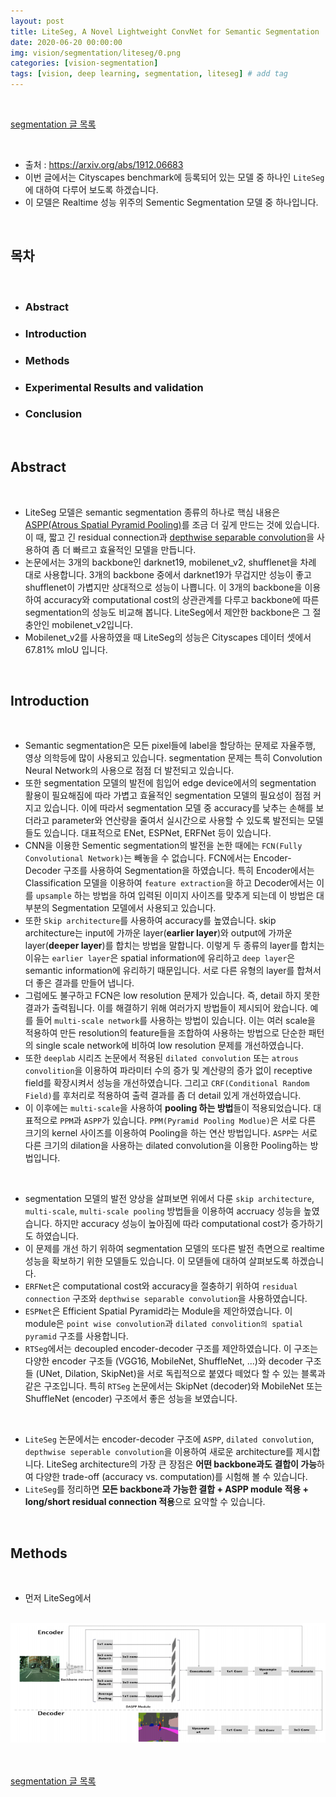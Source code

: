 ```yaml
---
layout: post
title: LiteSeg, A Novel Lightweight ConvNet for Semantic Segmentation
date: 2020-06-20 00:00:00
img: vision/segmentation/liteseg/0.png
categories: [vision-segmentation] 
tags: [vision, deep learning, segmentation, liteseg] # add tag
---
```


<br>

[segmentation 글 목록](https://gaussian37.github.io/vision-segmentation-table/)

<br>

- 출처 : https://arxiv.org/abs/1912.06683
- 이번 글에서는 Cityscapes benchmark에 등록되어 있는 모델 중 하나인 `LiteSeg`에 대하여 다루어 보도록 하겠습니다.
- 이 모델은 Realtime 성능 위주의 Sementic Segmentation 모델 중 하나입니다.

<br>

## **목차**

<br>

- ### Abstract
- ### Introduction
- ### Methods
- ### Experimental Results and validation
- ### Conclusion

<br>

## **Abstract**

<br>

- LiteSeg 모델은 semantic segmentation 종류의 하나로 핵심 내용은 [ASPP(Atrous Spatial Pyramid Pooling)](https://gaussian37.github.io/vision-segmentation-aspp/)를 조금 더 깊게 만드는 것에 있습니다. 이 때, 짧고 긴 residual connection과 [depthwise separable convolution](https://gaussian37.github.io/dl-concept-dwsconv/)을 사용하여 좀 더 빠르고 효율적인 모델을 만듭니다. 
- 논문에서는 3개의 backbone인 darknet19, mobilenet_v2, shufflenet을 차례 대로 사용합니다. 3개의 backbone 중에서 darknet19가 무겁지만 성능이 좋고 shufflenet이 가볍지만 상대적으로 성능이 나쁩니다. 이 3개의 backbone을 이용하여 accuracy와 computational cost의 상관관계를 다루고 backbone에 따른 segmentation의 성능도 비교해 봅니다. LiteSeg에서 제안한 backbone은 그 절충안인 mobilenet_v2입니다.
- Mobilenet_v2를 사용하였을 때 LiteSeg의 성능은 Cityscapes 데이터 셋에서 67.81% mIoU 입니다.

<br>

## **Introduction**

<br>

- Semantic segmentation은 모든 pixel들에 label을 할당하는 문제로 자율주행, 영상 의학등에 많이 사용되고 있습니다. segmentation 문제는 특히 Convolution Neural Network의 사용으로 점점 더 발전되고 있습니다.
- 또한 segmentation 모델의 발전에 힘입어 edge device에서의 segmentation 활용이 필요해짐에 따라 가볍고 효율적인 segmentation 모델의 필요성이 점점 커지고 있습니다. 이에 따라서 segmentation 모델 중 accuracy를 낮추는 손해를 보더라고 parameter와 연산량을 줄여서 실시간으로 사용할 수 있도록 발전되는 모델들도 있습니다. 대표적으로 ENet, ESPNet, ERFNet 등이 있습니다.
- CNN을 이용한 Sementic segmentation의 발전을 논한 때에는 `FCN(Fully Convolutional Network)`는 빼놓을 수 없습니다. FCN에서는 Encoder-Decoder 구조를 사용하여 Segmentation을 하였습니다. 특히 Encoder에서는 Classification 모델을 이용하여 `feature extraction`을 하고 Decoder에서는 이를 `upsample` 하는 방법을 하여 입력된 이미지 사이즈를 맞추게 되는데 이 방법은 대부분의 Segmentation 모델에서 사용되고 있습니다.
- 또한 `Skip architecture`를 사용하여 accuracy를 높였습니다. skip architecture는 input에 가까운 layer(**earlier layer**)와 output에 가까운 layer(**deeper layer**)를 합치는 방법을 말합니다. 이렇게 두 종류의 layer를 합치는 이유는 `earlier layer`은 spatial information에 유리하고 `deep layer`은 semantic information에 유리하기 때문입니다. 서로 다른 유형의 layer를 합쳐서 더 좋은 결과를 만들어 냅니다.
- 그럼에도 불구하고 FCN은 low resolution 문제가 있습니다. 즉, detail 하지 못한 결과가 출력됩니다. 이를 해결하기 위해 여러가지 방법들이 제시되어 왔습니다. 예를 들어 `multi-scale network`를 사용하는 방법이 있습니다. 이는 여러 scale을 적용하여 만든 resolution의 feature들을 조합하여 사용하는 방법으로 단순한 패턴의 single scale network에 비하여 low resolution 문제를 개선하였습니다.
- 또한 `deeplab` 시리즈 논문에서 적용된 `dilated convolution` 또는 `atrous convolition`을 이용하여 파라미터 수의 증가 및 계산량의 증가 없이 receptive field를 확장시켜서 성능을 개선하였습니다. 그리고 `CRF(Conditional Random Field)`를 후처리로 적용하여 출력 결과를 좀 더 detail 있게 개선하였습니다.
- 이 이후에는 `multi-scale`을 사용하여 **pooling 하는 방법**들이 적용되었습니다. 대표적으로 `PPM`과 `ASPP`가 있습니다. `PPM(Pyramid Pooling Modlue)`은 서로 다른 크기의 kernel 사이즈를 이용하여 Pooling을 하는 연산 방법입니다. `ASPP`는 서로 다른 크기의 dilation을 사용하는 dilated convolution을 이용한 Pooling하는 방법입니다.

<br>

- segmentation 모델의 발전 양상을 살펴보면 위에서 다룬 `skip architecture`, `multi-scale`, `multi-scale pooling` 방법들을 이용하여 accruacy 성능을 높였습니다. 하지만 accuracy 성능이 높아짐에 따라 computational cost가 증가하기도 하였습니다.
- 이 문제를 개선 하기 위하여 segmentation 모델의 또다른 발전 측면으로 realtime 성능을 확보하기 위한 모델들도 있습니다. 이 모덷들에 대하여 살펴보도록 하겠습니다.
- `ERFNet`은 computational cost와 accuracy을 절충하기 위하여 `residual connection` 구조와 `depthwise separable convolution`을 사용하였습니다.
- `ESPNet`은 Efficient Spatial Pyramid라는 Module을 제안하였습니다. 이 module은 `point wise convolution`과 `dilated convolition의 spatial pyramid` 구조를 사용합니다. 
- `RTSeg`에서는 decoupled encoder-decoder 구조를 제안하였습니다. 이 구조는 다양한 encoder 구조들 (VGG16, MobileNet, ShuffleNet, ...)와 decoder 구조들 (UNet, Dilation, SkipNet)을 서로 독립적으로 붙였다 떼었다 할 수 있는 블록과 같은 구조입니다. 특히 `RTSeg` 논문에서는 SkipNet (decoder)와 MobileNet 또는 ShuffleNet (encoder) 구조에서 좋은 성능을 보였습니다.

<br>

- `LiteSeg` 논문에서는 encoder-decoder 구조에 `ASPP`, `dilated convolution`, `depthwise seperable convolution`을 이용하여 새로운 architecture를 제시합니다. LiteSeg architecture의 가장 큰 장점은 **어떤 backbone과도 결합이 가능**하여 다양한 trade-off (accuracy vs. computation)를 시험해 볼 수 있습니다.
- `LiteSeg`를 정리하면 **모든 backbone과 가능한 결합 + ASPP module 적용 + long/short residual connection 적용**으로 요약할 수 있습니다.

<br>

## **Methods**

<br>

- 먼저 LiteSeg에서 

<br>
<center><img src="../assets/img/vision/segmentation/liteseg/0.png" alt="Drawing" style="width: 800px;"/></center>
<br>






<br>

[segmentation 글 목록](https://gaussian37.github.io/vision-segmentation-table/)

<br>